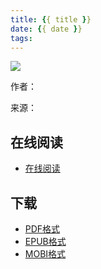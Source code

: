 ```yaml
---
title: {{ title }}
date: {{ date }}
tags:
---
```


![](https://ek8whxe.cloudimg.io/s/width/226/https://www.gitbook.com/cover/book/wizardforcel/bookname.jpg)

作者：

来源：

<!--more-->

## 在线阅读 ##

+ [在线阅读](https://www.gitbook.com/book/wizardforcel/bookname/details)

## 下载 ##

+ [PDF格式](https://www.gitbook.com/download/pdf/book/wizardforcel/bookname)
+ [EPUB格式](https://www.gitbook.com/download/epub/book/wizardforcel/bookname)
+ [MOBI格式](https://www.gitbook.com/download/mobi/book/wizardforcel/bookname)
